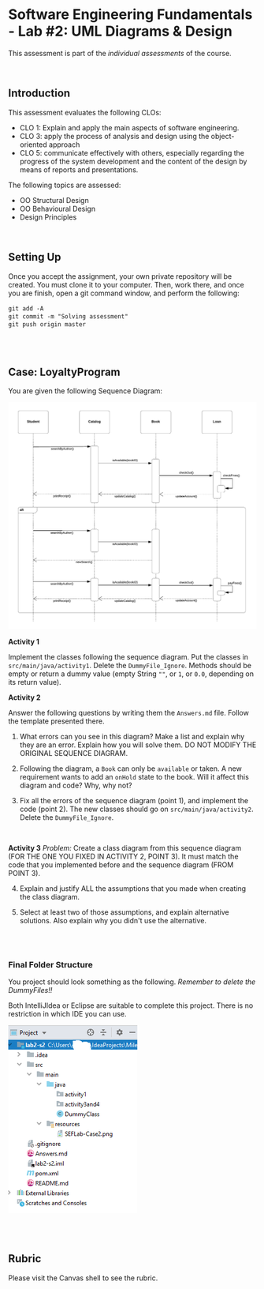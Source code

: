 # Software Engineering Fundamentals - Lab #2: UML Diagrams & Design


This assessment is part of the _individual assessments_ of the course. 

<br/>

## Introduction

This assessment evaluates the following CLOs:

- CLO 1: Explain and apply the main aspects of software engineering.
- CLO 3: apply the process of analysis and design using the object-oriented approach
- CLO 5: communicate effectively with others, especially regarding the progress of the system development and the content of the design by means of reports and presentations.

The following topics are assessed:

- OO Structural Design
- OO Behavioural Design
- Design Principles


<br/>

## Setting Up

Once you accept the assignment, your own private repository will be created. You must clone it to your computer. Then, work there, and once you are finish, open a git command window, and perform the following:

```
git add -A
git commit -m "Solving assessment"
git push origin master
```


<br/><br/>

## Case: LoyaltyProgram
You are given the following Sequence Diagram:

![](src/main/resources/SEFLab-Case2.png)
 
 
 
**Activity 1**
 
Implement the classes following the sequence diagram. Put the classes in `src/main/java/activity1`. Delete the `DummyFile_Ignore`. Methods should be empty or return a dummy value (empty String `""`, or `1`, or `0.0`, depending on its return value).
<br/>


**Activity 2**

Answer the following questions by writing them the `Answers.md` file. Follow the template presented there.

1. What errors can you see in this diagram? Make a list and explain why they are an error. Explain how you will solve them. DO NOT MODIFY THE ORIGINAL SEQUENCE DIAGRAM.

2. Following the diagram, a `Book` can only be `available` or taken. A new requirement wants to add an `onHold` state to the book. Will it affect this diagram and code? Why, why not? 

3. Fix all the errors of the sequence diagram (point 1), and implement the code (point 2). The new classes should go on `src/main/java/activity2`. Delete the `DummyFile_Ignore`.




<br/>

**Activity 3**
_Problem:_ Create a class diagram from this sequence diagram (FOR THE ONE YOU FIXED IN ACTIVITY 2, POINT 3). It must match the code that you implemented before and the sequence diagram (FROM POINT 3).

4. Explain and justify ALL the assumptions that you made when creating the class diagram.

5. Select at least two of those assumptions, and explain alternative solutions. Also explain why you didn't use the alternative.




<br/><br/>

### Final Folder Structure

You project should look something as the following. _Remember to delete the DummyFiles!!_

Both IntelliJIdea or Eclipse are suitable to complete this project. There is no restriction in which IDE you can use.

![](src/main/resources/projectStructure.png)






<br/><br/>
## Rubric

Please visit the Canvas shell to see the rubric.
